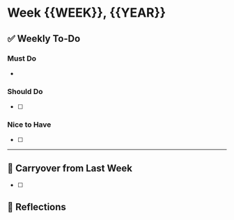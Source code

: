# Week {{WEEK}}, {{YEAR}}

## ✅ Weekly To-Do
### Must Do
-  

### Should Do
- [ ] 

### Nice to Have
- [ ] 

---

## 🔁 Carryover from Last Week
- [ ] 

## 🧠 Reflections
